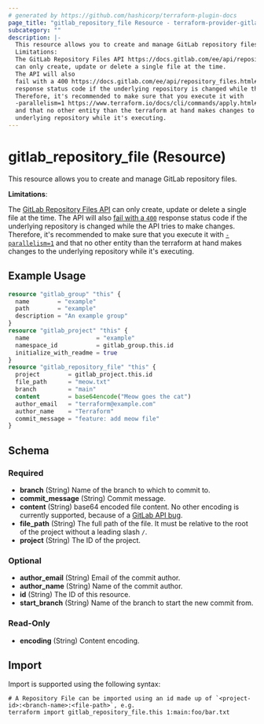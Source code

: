 ```yaml
---
# generated by https://github.com/hashicorp/terraform-plugin-docs
page_title: "gitlab_repository_file Resource - terraform-provider-gitlab"
subcategory: ""
description: |-
  This resource allows you to create and manage GitLab repository files.
  Limitations:
  The GitLab Repository Files API https://docs.gitlab.com/ee/api/repository_files.html
  can only create, update or delete a single file at the time.
  The API will also
  fail with a 400 https://docs.gitlab.com/ee/api/repository_files.html#update-existing-file-in-repository
  response status code if the underlying repository is changed while the API tries to make changes.
  Therefore, it's recommended to make sure that you execute it with
  -parallelism=1 https://www.terraform.io/docs/cli/commands/apply.html#parallelism-n
  and that no other entity than the terraform at hand makes changes to the
  underlying repository while it's executing.
---
```


# gitlab_repository_file (Resource)

This resource allows you to create and manage GitLab repository files.

**Limitations**:

The [GitLab Repository Files API](https://docs.gitlab.com/ee/api/repository_files.html)
can only create, update or delete a single file at the time.
The API will also
[fail with a `400`](https://docs.gitlab.com/ee/api/repository_files.html#update-existing-file-in-repository)
response status code if the underlying repository is changed while the API tries to make changes.
Therefore, it's recommended to make sure that you execute it with
[`-parallelism=1`](https://www.terraform.io/docs/cli/commands/apply.html#parallelism-n)
and that no other entity than the terraform at hand makes changes to the
underlying repository while it's executing.

## Example Usage

```terraform
resource "gitlab_group" "this" {
  name        = "example"
  path        = "example"
  description = "An example group"
}
resource "gitlab_project" "this" {
  name                   = "example"
  namespace_id           = gitlab_group.this.id
  initialize_with_readme = true
}
resource "gitlab_repository_file" "this" {
  project        = gitlab_project.this.id
  file_path      = "meow.txt"
  branch         = "main"
  content        = base64encode("Meow goes the cat")
  author_email   = "terraform@example.com"
  author_name    = "Terraform"
  commit_message = "feature: add meow file"
}
```

<!-- schema generated by tfplugindocs -->
## Schema

### Required

- **branch** (String) Name of the branch to which to commit to.
- **commit_message** (String) Commit message.
- **content** (String) base64 encoded file content. No other encoding is currently supported, because of a [GitLab API bug](https://gitlab.com/gitlab-org/gitlab/-/issues/342430).
- **file_path** (String) The full path of the file. It must be relative to the root of the project without a leading slash `/`.
- **project** (String) The ID of the project.

### Optional

- **author_email** (String) Email of the commit author.
- **author_name** (String) Name of the commit author.
- **id** (String) The ID of this resource.
- **start_branch** (String) Name of the branch to start the new commit from.

### Read-Only

- **encoding** (String) Content encoding.

## Import

Import is supported using the following syntax:

```shell
# A Repository File can be imported using an id made up of `<project-id>:<branch-name>:<file-path>`, e.g.
terraform import gitlab_repository_file.this 1:main:foo/bar.txt
```
